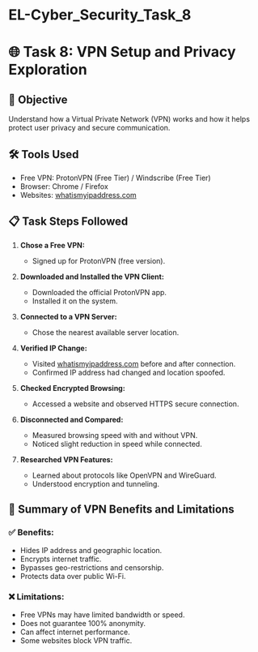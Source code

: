 # EL-Cyber_Security_Task_8

# 🌐 Task 8: VPN Setup and Privacy Exploration

## 🧠 Objective
Understand how a Virtual Private Network (VPN) works and how it helps protect user privacy and secure communication.

## 🛠 Tools Used
- Free VPN: ProtonVPN (Free Tier) / Windscribe (Free Tier)
- Browser: Chrome / Firefox
- Websites: [whatismyipaddress.com](https://whatismyipaddress.com)

## 📋 Task Steps Followed

1. **Chose a Free VPN:**
   - Signed up for ProtonVPN (free version).

2. **Downloaded and Installed the VPN Client:**
   - Downloaded the official ProtonVPN app.
   - Installed it on the system.

3. **Connected to a VPN Server:**
   - Chose the nearest available server location.

4. **Verified IP Change:**
   - Visited [whatismyipaddress.com](https://whatismyipaddress.com) before and after connection.
   - Confirmed IP address had changed and location spoofed.

5. **Checked Encrypted Browsing:**
   - Accessed a website and observed HTTPS secure connection.

6. **Disconnected and Compared:**
   - Measured browsing speed with and without VPN.
   - Noticed slight reduction in speed while connected.

7. **Researched VPN Features:**
   - Learned about protocols like OpenVPN and WireGuard.
   - Understood encryption and tunneling.

## 📘 Summary of VPN Benefits and Limitations

### ✅ Benefits:
- Hides IP address and geographic location.
- Encrypts internet traffic.
- Bypasses geo-restrictions and censorship.
- Protects data over public Wi-Fi.

### ❌ Limitations:
- Free VPNs may have limited bandwidth or speed.
- Does not guarantee 100% anonymity.
- Can affect internet performance.
- Some websites block VPN traffic.
